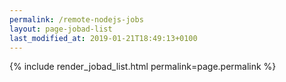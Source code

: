 ```yaml
---
permalink: /remote-nodejs-jobs
layout: page-jobad-list
last_modified_at: 2019-01-21T18:49:13+0100
---
```

{% include render_jobad_list.html permalink=page.permalink %}
